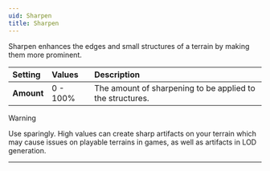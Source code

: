 ```yaml
---
uid: Sharpen
title: Sharpen
---
```


Sharpen enhances the edges and small structures of a terrain by making them more prominent.

| Setting    | Values      | Description                                               |
| :--------- | :---------- | :-------------------------------------------------------- |
| **Amount** | 0 - 100% | The amount of sharpening to be applied to the structures. |


> [!WARNING] 
> Use sparingly. High values can create sharp artifacts on your terrain which may cause issues on playable terrains in games, as well as artifacts in LOD generation.
***

<!--examples-->